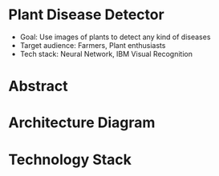 # Plant Disease Detector

- Goal: Use images of plants to detect any kind of diseases
- Target audience: Farmers, Plant enthusiasts
- Tech stack: Neural Network, IBM Visual Recognition

# Abstract

# Architecture Diagram

# Technology Stack
